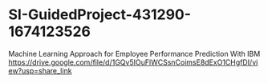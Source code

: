 # SI-GuidedProject-431290-1674123526
Machine Learning Approach for Employee Performance Prediction With IBM
https://drive.google.com/file/d/1GQv5IOuFlWCSsnCoimsE8dExO1CHgfDI/view?usp=share_link
